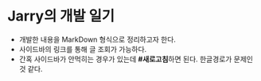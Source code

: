 # Jarry의 개발 일기

- 개발한 내용을 MarkDown 형식으로 정리하고자 한다.
- 사이드바의 링크를 통해 글 조회가 가능하다.
- 간혹 사이드바가 안먹히는 경우가 있는데 **#새로고침**하면 된다. 한글경로가 문제인 것 같다.
